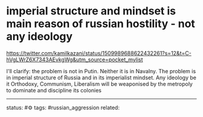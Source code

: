 # imperial structure and mindset is main reason of russian hostility - not any ideology
https://twitter.com/kamilkazani/status/1509989688622432261?s=12&t=C-hVgLWrZ6X7343AEvkgWg&utm_source=pocket_mylist

I'll clarify: the problem is not in Putin. Neither it is in Navalny. The problem is in imperial structure of Russia and in its imperialist mindset. Any ideology be it Orthodoxy, Communism, Liberalism will be weaponised by the metropoly to dominate and discipline its colonies

---
status: #⚙️ 
tags: #russian_aggression 
related: 